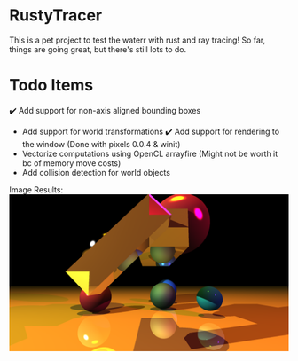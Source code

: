 # RustyTracer
This is a pet project to test the waterr with rust and ray tracing! So far, things are going great, but there's still lots to do.

# Todo Items
✔️ Add support for non-axis aligned bounding boxes 
- Add support for world transformations
✔️ Add support for rendering to the window (Done with pixels 0.0.4 & winit)
- Vectorize computations using OpenCL arrayfire (Might not be worth it bc of memory move costs)
- Add collision detection for world objects

Image Results: 
![alt text](https://github.com/ardieb/RustyTracer/blob/master/result.png "Logo Title Text 1")
